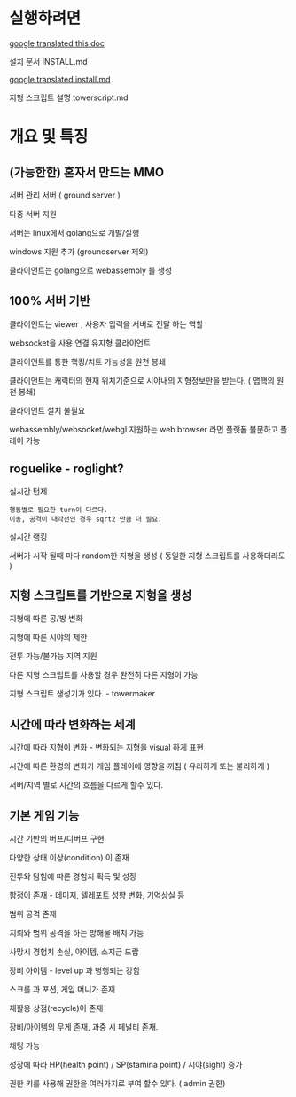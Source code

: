 # 실행하려면 

[google translated this doc](https://translate.google.co.kr/translate?sl=ko&tl=en&u=https%3A%2F%2Fraw.githubusercontent.com%2Fkasworld%2Fgoguelike%2Fmaster%2FREADME.md)

설치 문서 INSTALL.md

[google translated install.md](https://translate.google.co.kr/translate?sl=ko&tl=en&u=https://raw.githubusercontent.com/kasworld/goguelike/master/INSTALL.md)

지형 스크립트 설명 towerscript.md

# 개요 및 특징  

## (가능한한) 혼자서 만드는 MMO 

서버 관리 서버 ( ground server )

다중 서버 지원 

서버는 linux에서 golang으로 개발/실행 

windows 지원 추가 (groundserver 제외)

클라이언트는 golang으로 webassembly 를 생성 


## 100% 서버 기반 
	
클라이언트는 viewer , 사용자 입력을 서버로 전달 하는 역할 

websocket을 사용 연결 유지형 클라이언트 

클라이언트를 통한 핵킹/치트 가능성을 원천 봉쇄 

클라이언트는 캐릭터의 현재 위치기준으로 시야내의 지형정보만을 받는다. ( 맵핵의 원천 봉쇄)

클라이언트 설치 불필요 

webassembly/websocket/webgl 지원하는 web browser 라면 플랫폼 불문하고 플레이 가능 


## roguelike - roglight?
	
실시간 턴제 

    행동별로 필요한 turn이 다르다. 
    이동, 공격이 대각선인 경우 sqrt2 만큼 더 필요. 

실시간 랭킹 

서버가 시작 될때 마다 random한 지형을 생성 ( 동일한 지형 스크립트를 사용하더라도 )


## 지형 스크립트를 기반으로 지형을 생성 

지형에 따른 공/방 변화 

지형에 따른 시야의 제한 
	
전투 가능/불가능 지역 지원 

다른 지형 스크립트를 사용할 경우 완전히 다른 지형이 가능 

지형 스크립트 생성기가 있다.  - towermaker


## 시간에 따라 변화하는 세계 

시간에 따라 지형이 변화 - 변화되는 지형을 visual 하게 표현 

시간에 따른 환경의 변화가 게임 플레이에 영향을 끼침 ( 유리하게 또는 불리하게 )

서버/지역 별로 시간의 흐름을 다르게 할수 있다. 


## 기본 게임 기능 

시간 기반의 버프/디버프 구현 

다양한 상태 이상(condition) 이 존재 

전투와 탐험에 따른 경험치 획득 및 성장 

함정이 존재 - 데미지, 텔레포트 성향 변화, 기억상실 등 

범위 공격 존재 

지뢰와 범위 공격을 하는 방해물 배치 가능 

사망시 경험치 손실, 아이템, 소지금 드랍 

장비 아이템 - level up 과 병행되는 강함 

스크롤 과 포션, 게임 머니가 존재 

재활용 상점(recycle)이 존재

장비/아이템의 무게 존재, 과중 시 페널티 존재. 

채팅 가능 

성장에 따라 HP(health point) / SP(stamina point) / 시야(sight) 증가
 
권한 키를 사용해 권한을 여러가지로 부여 할수 있다. ( admin 권한)


